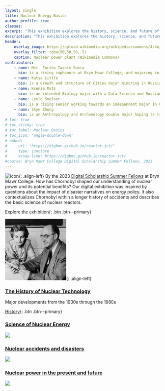 ```yaml
---
layout: single
title: Nuclear Energy Basics
author_profile: true
classes:
excerpt: "This exhibition explores the history, science, and future of nuclear power and nuclear technology, with tho goal of providing broad-based information on a controversial topic, in order to enhance your experience of the overall Chornobyl reactor room project."
description: "This exhibition explores the history, science, and future of nuclear power and nuclear technology, with tho goal of providing broad-based information on a controversial topic, in order to enhance your experience of the overall Chornobyl reactor room project."
header: 
    overlay_image: https://upload.wikimedia.org/wikipedia/commons/4/4e/Nuclear_Power_Plant_Cattenom.jpg
    overlay_filter: rgba(50,50,50,.5)
    caption: Nuclear power plant (Wikimedia Commons)
contributors:
    - name: Mst. Fariha Tasnim Busra
      bio: is a rising sophomore at Bryn Mawr College, and majoring in Mathematics with a minor in Data Science. Her long-term goal is to build a human library, and she is on the track to make it a reality. She believes in the power of storytelling to nurture understanding, empathy, and a sense of interconnectedness among people. Beyond the classroom, she is all about celebrating her vibrant Bangladeshi culture! You might spot her rocking in a shari on a random day(on campus or anywhere)! Also she is always indulged into the beats of Bangla music and lost in the Bangla movies. Satyajit Ray, Rituporno Ghosh, and Rittik Ghatak are her absolute favorites! She is always on the lookout for an opportunity that lets me put her passion and skills to work. She has desires to focus on research and innovation, navigating what’s possible with data corporating the perspective of humanities.
    - name: Katya Little
      bio: is a Growth and Structure of Cities major minoring in Russian and Data Science. She is interested in using data analytics and GIS to explore solutions for sustainable agriculture, clean energy, and affordable housing. She is excited to bring the web development, exhibit planning, and critical making skills she learned over the course of this fellowship to future projects!
    - name: Ksenia Mats
      bio: is an intended Biology major with a Data Science and Russian minor, who is interested in data visualizing of topics related to sustainability and leaving a smaller carbon footprint behind. She is interested in building a digital exhibition while acquiring data visualization, project management, and web development skills with her team. In her free time, Ksenia likes spending time in nature, listening to music, and reading.
    - name: Leela Smelser
      bio: is a rising senior working towards an independent major in Creative Writing and Classics. She is interested in the creation of art through data visualizations and the process of building a digital exhibition. In her free time, she enjoys explaining the cyclical nature of the Legend of Zelda timeline, working on her 1400 hour Animal Crossing island, and writing.
    - name: Skye Zhong
      bio: is an Anthropology and Archaeology double major hoping to triple major in Classics. As someone who loves old things, she is intrigued by the ways they manifest in contemporary digital media. She looks forward to apply skills in data visualization, web publishing and critical making acquired from the summer fellowship in various future projects. In her freetime, she enjoys reading, watching bad sitcoms, and staring at the pet cam hoping her cat walks by.
# toc: true
# toc_sticky: true
# toc_label: Nuclear Basics
# toc_icon: 'angle-double-down'
# embed:
#     url: "https://digbmc.github.io/reactor-jct/"
#     type: juncture
#     essay-link: https://digbmc.github.io/reactor-jct/
#course: Bryn Mawr College Digital Scholarship Summer Fellows, 2023
---
```


![icon](https://digbmc.github.io/reactor-jct/favicon.ico){: .align-left} By the 2023 [Digital Scholarship Summer Fellows](https://digitalscholarship.blogs.brynmawr.edu/digital-scholarship-summer-fellows-program/) at Bryn Mawr College. How has Chornobyl shaped our understanding of nuclear power and its potential benefits? Our digital exhibition was inspired by questions about the impact of disaster narratives on energy policy. It also contextualizes Chornobyl within a longer history of accidents and describes the basic science of nuclear reactors.

[Explore the exhibition](https://digbmc.github.io/reactor-jct/){: .btn .btn--primary}

<!-- <a href="https://digbmc.github.io/reactor-jct/" class="btn btn--primary btn--large">Explore</a> -->

![Laura and Enrico Fermi in 1954](assets/icons/Laura_and_Enrico_Fermi_1954.jpg){: .align-left} 
### [The History of Nuclear Technology](https://digbmc.github.io/reactor-jct/nuclear-history)
Major developments from the 1930s through the 1980s

[History](){: .btn .btn--primary}


### [Science of Nuclear Energy](https://digbmc.github.io/reactor-jct/science)

<img src="https://upload.wikimedia.org/wikipedia/commons/3/30/NSC-Oct-2017.jpg" width="49%" float="left">

### [Nuclear accidents and disasters](https://digbmc.github.io/reactor-jct/nuclear-disasters)

<img src="https://upload.wikimedia.org/wikipedia/commons/1/15/Chernobyl_2019_G03.jpg" width="49%">

### [Nuclear power in the present and future](https://digbmc.github.io/reactor-jct/present-and-future)

<img src="https://upload.wikimedia.org/wikipedia/commons/5/54/De_Molen_%28windmill%29_and_the_nuclear_power_plant_cooling_tower_in_Doel%2C_Belgium_%28DSCF3859%29.jpg" width="49%">